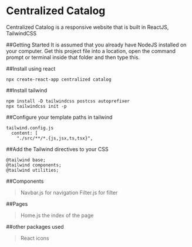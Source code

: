 # **Centralized Catalog**

Centralized Catalog is a responsive website that is built in ReactJS, TailwindCSS

##Getting Started
It is assumed that you already have NodeJS installed on your computer. Get this project file into a location, open the command prompt or terminal inside that folder and then type this.

##Install using react
```
npx create-react-app centralized catalog
```


##Install tailwind
```
npm install -D tailwindcss postcss autoprefixer
npx tailwindcss init -p
```
##Configure your template paths in tailwind
```
tailwind.config.js
  content: [
    "./src/**/*.{js,jsx,ts,tsx}",

```
##Add the Tailwind directives to your CSS
```
@tailwind base;
@tailwind components;
@tailwind utilities;

```



##Components

>Navbar.js for navigation
>Filter.js for filter

##Pages
>Home.js the index of the page

##other packages used
>React icons
